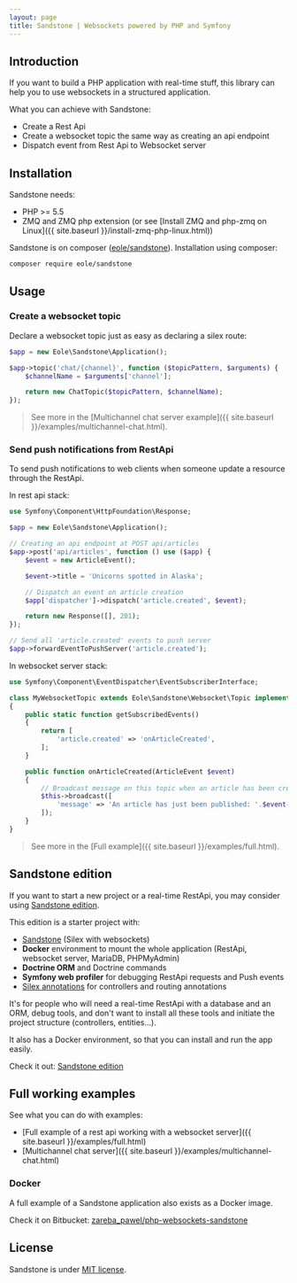 ```yaml
---
layout: page
title: Sandstone | Websockets powered by PHP and Symfony
---
```


<h2 class="no-margin-top">Introduction</h2>

If you want to build a PHP application with real-time stuff,
this library can help you to use websockets in a structured application.

What you can achieve with Sandstone:

- Create a Rest Api
- Create a websocket topic the same way as creating an api endpoint
- Dispatch event from Rest Api to Websocket server


## Installation

Sandstone needs:

- PHP >= 5.5
- ZMQ and ZMQ php extension (or see [Install ZMQ and php-zmq on Linux]({{ site.baseurl }}/install-zmq-php-linux.html))

Sandstone is on composer ([eole/sandstone](https://packagist.org/packages/eole/sandstone)).
Installation using composer:

<pre class="command-line" data-prompt="$"><code class="language-bash">composer require eole/sandstone</code></pre>


## Usage


### Create a websocket topic

Declare a websocket topic just as easy as declaring a silex route:

``` php
$app = new Eole\Sandstone\Application();

$app->topic('chat/{channel}', function ($topicPattern, $arguments) {
    $channelName = $arguments['channel'];

    return new ChatTopic($topicPattern, $channelName);
});
```

> See more in the
> [Multichannel chat server example]({{ site.baseurl }}/examples/multichannel-chat.html).


### Send push notifications from RestApi

To send push notifications to web clients
when someone update a resource through the RestApi.

In rest api stack:

``` php
use Symfony\Component\HttpFoundation\Response;

$app = new Eole\Sandstone\Application();

// Creating an api endpoint at POST api/articles
$app->post('api/articles', function () use ($app) {
    $event = new ArticleEvent();

    $event->title = 'Unicorns spotted in Alaska';

    // Dispatch an event on article creation
    $app['dispatcher']->dispatch('article.created', $event);

    return new Response([], 201);
});

// Send all 'article.created' events to push server
$app->forwardEventToPushServer('article.created');
```

In websocket server stack:

``` php
use Symfony\Component\EventDispatcher\EventSubscriberInterface;

class MyWebsocketTopic extends Eole\Sandstone\Websocket\Topic implements EventSubscriberInterface
{
    public static function getSubscribedEvents()
    {
        return [
            'article.created' => 'onArticleCreated',
        ];
    }

    public function onArticleCreated(ArticleEvent $event)
    {
        // Broadcast message on this topic when an article has been created.
        $this->broadcast([
            'message' => 'An article has just been published: '.$event->title,
        ]);
    }
}
```

> See more in the
> [Full example]({{ site.baseurl }}/examples/full.html).


## Sandstone edition

If you want to start a new project or a real-time RestApi,
you may consider using [Sandstone edition](https://github.com/eole-io/sandstone-edition).

This edition is a starter project with:

 - [Sandstone](https://eole-io.github.io/sandstone/) (Silex with websockets)
 - **Docker** environment to mount the whole application (RestApi, websocket server, MariaDB, PHPMyAdmin)
 - **Doctrine ORM** and Doctrine commands
 - **Symfony web profiler** for debugging RestApi requests and Push events
 - [Silex annotations](https://github.com/danadesrosiers/silex-annotation-provider) for controllers and routing annotations

It's for people who will need a real-time RestApi with a database and an ORM, debug tools,
and don't want to install all these tools and initiate the project structure (controllers, entities...).

It also has a Docker environment, so that you can install and run the app easily.

Check it out: <i class="fa fa-github fa-lg" aria-hidden="true"></i> [Sandstone edition](https://github.com/eole-io/sandstone-edition)


## Full working examples

See what you can do with examples:

- <i class="fa fa-code" aria-hidden="true"></i> [Full example of a rest api working with a websocket server]({{ site.baseurl }}/examples/full.html)
- <i class="fa fa-code" aria-hidden="true"></i> [Multichannel chat server]({{ site.baseurl }}/examples/multichannel-chat.html)


### Docker

A full example of a Sandstone application also exists as a Docker image.

Check it on Bitbucket: [zareba_pawel/php-websockets-sandstone](https://bitbucket.org/zareba_pawel/php-websockets-sandstone)


## License

Sandstone is under [MIT license](https://github.com/eole-io/sandstone/blob/master/LICENSE).
